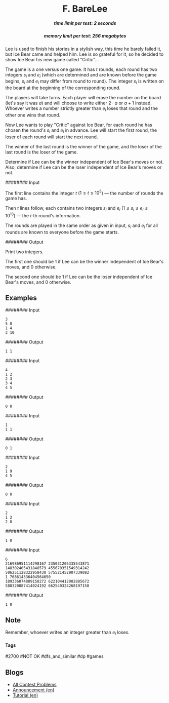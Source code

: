 <h1 style='text-align: center;'> F. BareLee</h1>

<h5 style='text-align: center;'>time limit per test: 2 seconds</h5>
<h5 style='text-align: center;'>memory limit per test: 256 megabytes</h5>

Lee is used to finish his stories in a stylish way, this time he barely failed it, but Ice Bear came and helped him. Lee is so grateful for it, so he decided to show Ice Bear his new game called "Critic"...

The game is a one versus one game. It has $t$ rounds, each round has two integers $s_i$ and $e_i$ (which are determined and are known before the game begins, $s_i$ and $e_i$ may differ from round to round). The integer $s_i$ is written on the board at the beginning of the corresponding round. 

The players will take turns. Each player will erase the number on the board (let's say it was $a$) and will choose to write either $2 \cdot a$ or $a + 1$ instead. Whoever writes a number strictly greater than $e_i$ loses that round and the other one wins that round.

Now Lee wants to play "Critic" against Ice Bear, for each round he has chosen the round's $s_i$ and $e_i$ in advance. Lee will start the first round, the loser of each round will start the next round.

The winner of the last round is the winner of the game, and the loser of the last round is the loser of the game.

Determine if Lee can be the winner independent of Ice Bear's moves or not. Also, determine if Lee can be the loser independent of Ice Bear's moves or not.

######## Input

The first line contains the integer $t$ ($1 \le t \le 10^5$) — the number of rounds the game has. 

Then $t$ lines follow, each contains two integers $s_i$ and $e_i$ ($1 \le s_i \le e_i \le 10^{18}$) — the $i$-th round's information.

The rounds are played in the same order as given in input, $s_i$ and $e_i$ for all rounds are known to everyone before the game starts.

######## Output

Print two integers.

The first one should be 1 if Lee can be the winner independent of Ice Bear's moves, and 0 otherwise.

The second one should be 1 if Lee can be the loser independent of Ice Bear's moves, and 0 otherwise.

## Examples

######## Input


```text
3
5 8
1 4
3 10
```
######## Output


```text
1 1
```
######## Input


```text
4
1 2
2 3
3 4
4 5
```
######## Output


```text
0 0
```
######## Input


```text
1
1 1
```
######## Output


```text
0 1
```
######## Input


```text
2
1 9
4 5
```
######## Output


```text
0 0
```
######## Input


```text
2
1 2
2 8
```
######## Output


```text
1 0
```
######## Input


```text
6
216986951114298167 235031205335543871
148302405431848579 455670351549314242
506251128322958430 575521452907339082
1 768614336404564650
189336074809158272 622104412002885672
588320087414024192 662540324268197150
```
######## Output


```text
1 0
```
## Note

Remember, whoever writes an integer greater than $e_i$ loses.



#### Tags 

#2700 #NOT OK #dfs_and_similar #dp #games 

## Blogs
- [All Contest Problems](../Codeforces_Round_652_(Div._2).md)
- [Announcement (en)](../blogs/Announcement_(en).md)
- [Tutorial (en)](../blogs/Tutorial_(en).md)
